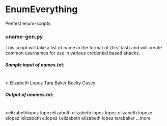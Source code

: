 # EnumEverything <br/>
Pentest enum-scripts


### uname-gen.py <br/>
This script will take a list of name in the format of (first last) and will create common usernames for use in various credential based attacks. 

##### Sample input of names.txt:
 <br/>
> Elizabeth Lopez  
Tara Baker  
Becky Casey  


##### Output of unames.txt:
 <br/>
>elizabethlopez  
lopezelizabeth  
elizabeth.lopez  
lopez.elizabeth  
lopeze  
elopez  
lelizabeth  
e.lopez  
l.elizabeth  
elizabeth  
lopez  
tarabaker  
...more
